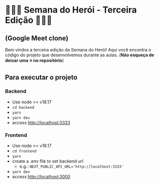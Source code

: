 # 🦸🏻‍♂️ Semana do Herói - Terceira Edição 🦸🏻‍♀️

## (Google Meet clone)

Bem vindos a terceira edição da Semana do Herói! Aqui você encontra o código do projeto que desenvolvemos durante as aulas. (**Não esqueça de deixar uma ⭐ no repositório**)

## Para executar o projeto

### Backend

- Use node >= v18.17
- `cd backend`
- `yarn`
- `yarn dev`
- access <http://localhost:3333>

### Frontend

- Use node >= v18.17
- `cd frontend`
- `yarn`
- create a .env file to set backend url
  - e.g.: `NEXT_PUBLIC_API_URL='http://localhost:3333'`
- `yarn dev`
- access <http://localhost:3000>
